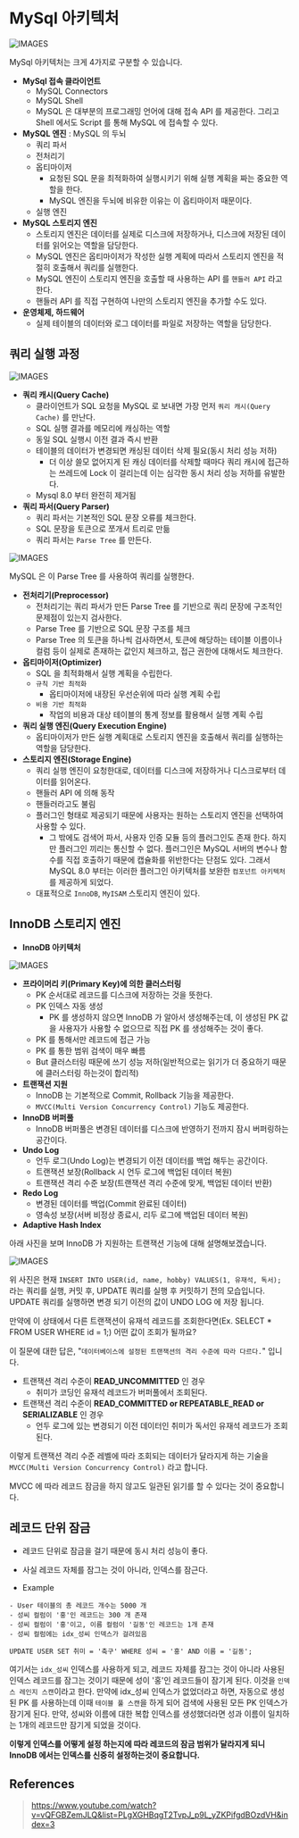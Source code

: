 # MySql 아키텍처

![IMAGES](./images/mysql.JPG)

MySql 아키텍처는 크게 4가지로 구분할 수 있습니다.

- __MySql 접속 클라이언트__
  - MySQL Connectors
  - MySQL Shell
  - MySQL 은 대부분의 프로그래밍 언어에 대해 접속 API 를 제공한다. 그리고 Shell 에서도 Script 를 통해 MySQL 에 접속할 수 있다.
- __MySQL 엔진__ : MySQL 의 두뇌
  - 쿼리 파서
  - 전처리기
  - 옵티마이저
    - 요청된 SQL 문을 최적화하여 실행시키기 위해 실행 계획을 짜는 중요한 역할을 한다.
    - MySQL 엔진을 두뇌에 비유한 이유는 이 옵티마이저 때문이다.
  - 실행 엔진
- __MySQL 스토리지 엔진__
  - 스토리지 엔진은 데이터를 실제로 디스크에 저장하거나, 디스크에 저장된 데이터를 읽어오는 역할을 담당한다.
  - MySQL 엔진은 옵티마이저가 작성한 실행 계획에 따라서 스토리지 엔진을 적절히 호출해서 쿼리를 실행한다.
  - MySQL 엔진이 스토리지 엔진을 호출할 때 사용하는 API 를 `핸들러 API` 라고 한다.
  - 핸들러 API 를 직접 구현하여 나만의 스토리지 엔진을 추가할 수도 있다.
- __운영체제, 하드웨어__
  - 실제 테이블의 데이터와 로그 데이터를 파일로 저장하는 역할을 담당한다.

## 쿼리 실행 과정

![IMAGES](./images/opt.JPG)

- __쿼리 캐시(Query Cache)__
  - 클라이언트가 SQL 요청을 MySQL 로 보내면 가장 먼저 `쿼리 캐시(Query Cache)` 를 만난다.
  - SQL 실행 결과를 메모리에 캐싱하는 역할
  - 동일 SQL 실행시 이전 결과 즉시 반환
  - 테이블의 데이터가 변경되면 캐싱된 데이터 삭제 필요(동시 처리 성능 저하)
      - 더 이상 쓸모 없어지게 된 캐싱 데이터를 삭제할 때마다 쿼리 캐시에 접근하는 쓰레드에 Lock 이 걸리는데 이는 심각한 동시 처리 성능 저하를 유발한다.
  - Mysql 8.0 부터 완전히 제거됨
- __쿼리 파서(Query Parser)__
  - 쿼리 파서는 기본적인 SQL 문장 오류를 체크한다.
  - SQL 문장을 토큰으로 쪼개서 트리로 만듦
  - 쿼리 파서는 `Parse Tree` 를 만든다.
  
![IMAGES](./images/parsetree.JPG)

MySQL 은 이 Parse Tree 를 사용하여 쿼리를 실행한다.

- __전처리기(Preprocessor)__
  - 전처리기는 쿼리 파서가 만든 Parse Tree 를 기반으로 쿼리 문장에 구조적인 문제점이 있는지 검사한다.
  - Parse Tree 를 기반으로 SQL 문장 구조를 체크
  - Parse Tree 의 토큰을 하나씩 검사하면서, 토큰에 해당하는 테이블 이름이나 컬럼 등이 실제로 존재하는 값인지 체크하고, 접근 권한에 대해서도 체크한다.
- __옵티마이저(Optimizer)__
  - SQL 을 최적화해서 실행 계획을 수립한다.
  - `규칙 기반 최적화`
    - 옵티마이저에 내장된 우선순위에 따라 실행 계획 수립
  - `비용 기반 최적화`
    - 작업의 비용과 대상 테이블의 통계 정보를 활용해서 실행 계획 수립
- __쿼리 실행 엔진(Query Execution Engine)__
  - 옵티마이저가 만든 실행 계획대로 스토리지 엔진을 호출해서 쿼리를 실행하는 역할을 담당한다.
- __스토리지 엔진(Storage Engine)__
  - 쿼리 실행 엔진이 요청한대로, 데이터를 디스크에 저장하거나 디스크로부터 데이터를 읽어온다.
  - 핸들러 API 에 의해 동작
  - 핸들러라고도 불림
  - 플러그인 형태로 제공되기 때문에 사용자는 원하는 스토리지 엔진을 선택하여 사용할 수 있다.
    - 그 밖에도 검색어 파서, 사용자 인증 모듈 등의 플러그인도 존재 한다. 하지만 플러그인 끼리는 통신할 수 없다. 플러그인은 MySQL 서버의 변수나 함수를 직접 호출하기 때문에 캡슐화를 위반한다는 단점도 있다. 그래서 MySQL 8.0 부터는 이러한 플러그인 아키텍처를 보완한 `컴포넌트 아키텍처`를 제공하게 되었다.
  - 대표적으로 `InnoDB`, `MyISAM` 스토리지 엔진이 있다.

## InnoDB 스토리지 엔진

- __InnoDB 아키텍처__

![IMAGES](./images/innodb.JPG)

- __프라이머리 키(Primary Key)에 의한 클러스터링__
  - PK 순서대로 레코드를 디스크에 저장하는 것을 뜻한다.
  - PK 인덱스 자동 생성
    - PK 를 생성하지 않으면 InnoDB 가 알아서 생성해주는데, 이 생성된 PK 값을 사용자가 사용할 수 없으므로 직접 PK 를 생성해주는 것이 좋다.
  - PK 를 통해서만 레코드에 접근 가능
  - PK 를 통한 범위 검색이 매우 빠름
  - But 클러스터링 때문에 쓰기 성능 저하(일반적으로는 읽기가 더 중요하기 때문에 클러스터링 하는것이 합리적)
- __트랜잭션 지원__
  - InnoDB 는 기본적으로 Commit, Rollback 기능을 제공한다.
  - `MVCC(Multi Version Concurrency Control)` 기능도 제공한다.
- __InnoDB 버퍼풀__
  - InnoDB 버퍼풀은 변경된 데이터를 디스크에 반영하기 전까지 잠시 버퍼링하는 공간이다.
- __Undo Log__
  - 언두 로그(Undo Log)는 변경되기 이전 데이터를 백업 해두는 공간이다.
  - 트랜잭션 보장(Rollback 시 언두 로그에 백업된 데이터 복원)
  - 트랜잭션 격리 수준 보장(트랜잭션 격리 수준에 맞게, 백업된 데이터 반환)
- __Redo Log__
  - 변경된 데이터를 백업(Commit 완료된 데이터)
  - 영속성 보장(서버 비정상 종료시, 리두 로그에 백업된 데이터 복원)
- __Adaptive Hash Index__

아래 사진을 보며 InnoDB 가 지원하는 트랜잭션 기능에 대해 설명해보겠습니다.

![IMAGES](./images/transaction.JPG)

위 사진은 현재 `INSERT INTO USER(id, name, hobby) VALUES(1, 유재석, 독서);` 라는 쿼리를 실행, 커밋 후, UPDATE 쿼리를 실행 후 커밋하기 전의 모습입니다.
UPDATE 쿼리를 실행하면 변경 되기 이전의 값이 UNDO LOG 에 저장 됩니다.

만약에 이 상태에서 다른 트랜잭션이 유재석 레코드를 조회한다면(Ex. SELECT * FROM USER WHERE id = 1;) 어떤 값이 조회가 될까요?

이 질문에 대한 답은, "`데이터베이스에 설정된 트랜잭션의 격리 수준에 따라 다르다.`" 입니다.

- 트랜잭션 격리 수준이 __READ_UNCOMMITTED__ 인 경우
  - 취미가 코딩인 유재석 레코드가 버퍼풀에서 조회된다.
- 트랜잭션 격리 수준이 __READ_COMMITTED or REPEATABLE_READ or SERIALIZABLE__ 인 경우
  - 언두 로그에 있는 변경되기 이전 데이터인 취미가 독서인 유재석 레코드가 조회된다.

이렇게 트랜잭션 격리 수준 레벨에 따라 조회되는 데이터가 달라지게 하는 기술을 `MVCC(Multi Version Concurrency Control)` 라고 합니다.

MVCC 에 따라 레코드 잠금을 하지 않고도 일관된 읽기를 할 수 있다는 것이 중요합니다.

## 레코드 단위 잠금

- 레코드 단위로 잠금을 걸기 때문에 동시 처리 성능이 좋다.
- 사실 레코드 자체를 잠그는 것이 아니라, 인덱스를 잠근다.

- Example

```
- User 테이블의 총 레코드 개수는 5000 개
- 성씨 컬럼이 '홍'인 레코드는 300 개 존재
- 성씨 컬럼이 '홍'이고, 이름 컬럼이 '길동'인 레코드는 1개 존재
- 성씨 컬럼에는 idx_성씨 인덱스가 걸려있음
```

`UPDATE USER SET 취미 = '축구' WHERE 성씨 = '홍' AND 이름 = '길동';`

여기서는 `idx_성씨` 인덱스를 사용하게 되고, 레코드 자체를 잠그는 것이 아니라 사용된 인덱스 레코드를 잠그는 것이기 때문에 성이 '홍'인 레코드들이 잠기게 된다. 이것을 `인덱스 레인지 스캔`이라고 한다. 만약에 idx_성씨 인덱스가 없었더라고 하면, 자동으로 생성된 PK 를 사용하는데 이때 `테이블 풀 스캔`을 하게 되어 검색에 사용된 모든 PK 인덱스가 잠기게 된다. 만약, 성씨와 이름에 대한 복합 인덱스를 생성했더라면 성과 이름이 일치하는 1개의 레코드만 잠기게 되었을 것이다.

__이렇게 인덱스를 어떻게 설정 하는지에 따라 레코드의 잠금 범위가 달라지게 되니 InnoDB 에서는 인덱스를 신중히 설정하는것이 중요합니다.__


## References

> https://www.youtube.com/watch?v=vQFGBZemJLQ&list=PLgXGHBqgT2TvpJ_p9L_yZKPifgdBOzdVH&index=3
